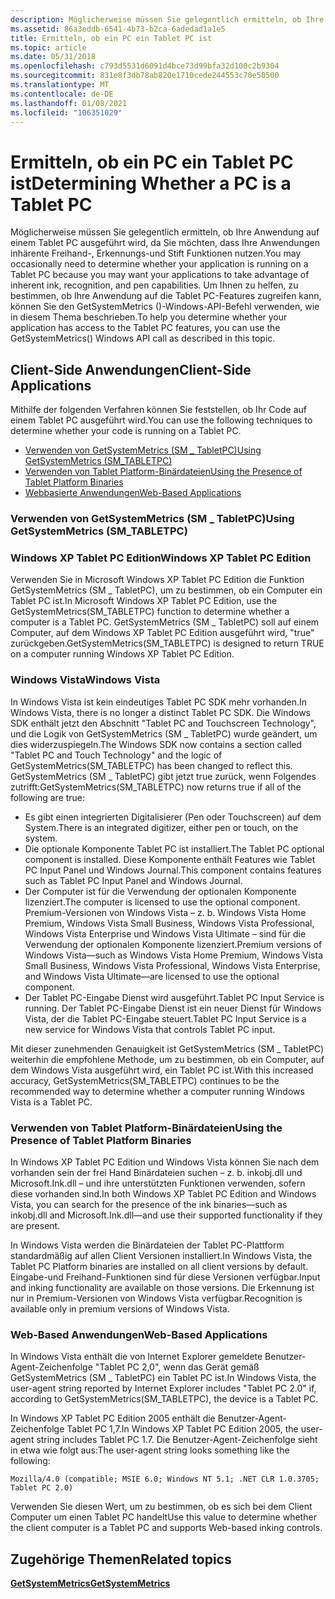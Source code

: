 ```yaml
---
description: Möglicherweise müssen Sie gelegentlich ermitteln, ob Ihre Anwendung auf einem Tablet PC ausgeführt wird, da Sie möchten, dass Ihre Anwendungen inhärente Freihand-, Erkennungs-und Stift Funktionen nutzen.
ms.assetid: 86a3eddb-6541-4b73-b2ca-6adedad1a1e5
title: Ermitteln, ob ein PC ein Tablet PC ist
ms.topic: article
ms.date: 05/31/2018
ms.openlocfilehash: c793d5531d6091d4bce73d99bfa32d100c2b9304
ms.sourcegitcommit: 831e8f3db78ab820e1710cede244553c70e50500
ms.translationtype: MT
ms.contentlocale: de-DE
ms.lasthandoff: 01/08/2021
ms.locfileid: "106351029"
---
```

# <a name="determining-whether-a-pc-is-a-tablet-pc"></a><span data-ttu-id="6073c-103">Ermitteln, ob ein PC ein Tablet PC ist</span><span class="sxs-lookup"><span data-stu-id="6073c-103">Determining Whether a PC is a Tablet PC</span></span>

<span data-ttu-id="6073c-104">Möglicherweise müssen Sie gelegentlich ermitteln, ob Ihre Anwendung auf einem Tablet PC ausgeführt wird, da Sie möchten, dass Ihre Anwendungen inhärente Freihand-, Erkennungs-und Stift Funktionen nutzen.</span><span class="sxs-lookup"><span data-stu-id="6073c-104">You may occasionally need to determine whether your application is running on a Tablet PC because you may want your applications to take advantage of inherent ink, recognition, and pen capabilities.</span></span> <span data-ttu-id="6073c-105">Um Ihnen zu helfen, zu bestimmen, ob Ihre Anwendung auf die Tablet PC-Features zugreifen kann, können Sie den GetSystemMetrics ()-Windows-API-Befehl verwenden, wie in diesem Thema beschrieben.</span><span class="sxs-lookup"><span data-stu-id="6073c-105">To help you determine whether your application has access to the Tablet PC features, you can use the GetSystemMetrics() Windows API call as described in this topic.</span></span>

## <a name="client-side-applications"></a><span data-ttu-id="6073c-106">Client-Side Anwendungen</span><span class="sxs-lookup"><span data-stu-id="6073c-106">Client-Side Applications</span></span>

<span data-ttu-id="6073c-107">Mithilfe der folgenden Verfahren können Sie feststellen, ob Ihr Code auf einem Tablet PC ausgeführt wird.</span><span class="sxs-lookup"><span data-stu-id="6073c-107">You can use the following techniques to determine whether your code is running on a Tablet PC.</span></span>

-   [<span data-ttu-id="6073c-108">Verwenden von GetSystemMetrics (SM \_ TabletPC)</span><span class="sxs-lookup"><span data-stu-id="6073c-108">Using GetSystemMetrics (SM\_TABLETPC)</span></span>](/windows)
-   [<span data-ttu-id="6073c-109">Verwenden von Tablet Platform-Binärdateien</span><span class="sxs-lookup"><span data-stu-id="6073c-109">Using the Presence of Tablet Platform Binaries</span></span>](#using-the-presence-of-tablet-platform-binaries)
-   [<span data-ttu-id="6073c-110">Webbasierte Anwendungen</span><span class="sxs-lookup"><span data-stu-id="6073c-110">Web-Based Applications</span></span>](#web-based-applications)

### <a name="using-getsystemmetrics-sm_tabletpc"></a><span data-ttu-id="6073c-111">Verwenden von GetSystemMetrics (SM \_ TabletPC)</span><span class="sxs-lookup"><span data-stu-id="6073c-111">Using GetSystemMetrics (SM\_TABLETPC)</span></span>

### <a name="windows-xp-tablet-pc-edition"></a><span data-ttu-id="6073c-112">Windows XP Tablet PC Edition</span><span class="sxs-lookup"><span data-stu-id="6073c-112">Windows XP Tablet PC Edition</span></span>

<span data-ttu-id="6073c-113">Verwenden Sie in Microsoft Windows XP Tablet PC Edition die Funktion GetSystemMetrics (SM \_ TabletPC), um zu bestimmen, ob ein Computer ein Tablet PC ist.</span><span class="sxs-lookup"><span data-stu-id="6073c-113">In Microsoft Windows XP Tablet PC Edition, use the GetSystemMetrics(SM\_TABLETPC) function to determine whether a computer is a Tablet PC.</span></span> <span data-ttu-id="6073c-114">GetSystemMetrics (SM \_ TabletPC) soll auf einem Computer, auf dem Windows XP Tablet PC Edition ausgeführt wird, "true" zurückgeben.</span><span class="sxs-lookup"><span data-stu-id="6073c-114">GetSystemMetrics(SM\_TABLETPC) is designed to return TRUE on a computer running Windows XP Tablet PC Edition.</span></span>

### <a name="windows-vista"></a><span data-ttu-id="6073c-115">Windows Vista</span><span class="sxs-lookup"><span data-stu-id="6073c-115">Windows Vista</span></span>

<span data-ttu-id="6073c-116">In Windows Vista ist kein eindeutiges Tablet PC SDK mehr vorhanden.</span><span class="sxs-lookup"><span data-stu-id="6073c-116">In Windows Vista, there is no longer a distinct Tablet PC SDK.</span></span> <span data-ttu-id="6073c-117">Die Windows SDK enthält jetzt den Abschnitt "Tablet PC and Touchscreen Technology", und die Logik von GetSystemMetrics (SM \_ TabletPC) wurde geändert, um dies widerzuspiegeln.</span><span class="sxs-lookup"><span data-stu-id="6073c-117">The Windows SDK now contains a section called "Tablet PC and Touch Technology" and the logic of GetSystemMetrics(SM\_TABLETPC) has been changed to reflect this.</span></span> <span data-ttu-id="6073c-118">GetSystemMetrics (SM \_ TabletPC) gibt jetzt true zurück, wenn Folgendes zutrifft:</span><span class="sxs-lookup"><span data-stu-id="6073c-118">GetSystemMetrics(SM\_TABLETPC) now returns true if all of the following are true:</span></span>

-   <span data-ttu-id="6073c-119">Es gibt einen integrierten Digitalisierer (Pen oder Touchscreen) auf dem System.</span><span class="sxs-lookup"><span data-stu-id="6073c-119">There is an integrated digitizer, either pen or touch, on the system.</span></span>
-   <span data-ttu-id="6073c-120">Die optionale Komponente Tablet PC ist installiert.</span><span class="sxs-lookup"><span data-stu-id="6073c-120">The Tablet PC optional component is installed.</span></span> <span data-ttu-id="6073c-121">Diese Komponente enthält Features wie Tablet PC Input Panel und Windows Journal.</span><span class="sxs-lookup"><span data-stu-id="6073c-121">This component contains features such as Tablet PC Input Panel and Windows Journal.</span></span>
-   <span data-ttu-id="6073c-122">Der Computer ist für die Verwendung der optionalen Komponente lizenziert.</span><span class="sxs-lookup"><span data-stu-id="6073c-122">The computer is licensed to use the optional component.</span></span> <span data-ttu-id="6073c-123">Premium-Versionen von Windows Vista – z. b. Windows Vista Home Premium, Windows Vista Small Business, Windows Vista Professional, Windows Vista Enterprise und Windows Vista Ultimate – sind für die Verwendung der optionalen Komponente lizenziert.</span><span class="sxs-lookup"><span data-stu-id="6073c-123">Premium versions of Windows Vista—such as Windows Vista Home Premium, Windows Vista Small Business, Windows Vista Professional, Windows Vista Enterprise, and Windows Vista Ultimate—are licensed to use the optional component.</span></span>
-   <span data-ttu-id="6073c-124">Der Tablet PC-Eingabe Dienst wird ausgeführt.</span><span class="sxs-lookup"><span data-stu-id="6073c-124">Tablet PC Input Service is running.</span></span> <span data-ttu-id="6073c-125">Der Tablet PC-Eingabe Dienst ist ein neuer Dienst für Windows Vista, der die Tablet PC-Eingabe steuert.</span><span class="sxs-lookup"><span data-stu-id="6073c-125">Tablet PC Input Service is a new service for Windows Vista that controls Tablet PC input.</span></span>

<span data-ttu-id="6073c-126">Mit dieser zunehmenden Genauigkeit ist GetSystemMetrics (SM \_ TabletPC) weiterhin die empfohlene Methode, um zu bestimmen, ob ein Computer, auf dem Windows Vista ausgeführt wird, ein Tablet PC ist.</span><span class="sxs-lookup"><span data-stu-id="6073c-126">With this increased accuracy, GetSystemMetrics(SM\_TABLETPC) continues to be the recommended way to determine whether a computer running Windows Vista is a Tablet PC.</span></span>

### <a name="using-the-presence-of-tablet-platform-binaries"></a><span data-ttu-id="6073c-127">Verwenden von Tablet Platform-Binärdateien</span><span class="sxs-lookup"><span data-stu-id="6073c-127">Using the Presence of Tablet Platform Binaries</span></span>

<span data-ttu-id="6073c-128">In Windows XP Tablet PC Edition und Windows Vista können Sie nach dem vorhanden sein der frei Hand Binärdateien suchen – z. b. inkobj.dll und Microsoft.Ink.dll – und ihre unterstützten Funktionen verwenden, sofern diese vorhanden sind.</span><span class="sxs-lookup"><span data-stu-id="6073c-128">In both Windows XP Tablet PC Edition and Windows Vista, you can search for the presence of the ink binaries—such as inkobj.dll and Microsoft.Ink.dll—and use their supported functionality if they are present.</span></span>

<span data-ttu-id="6073c-129">In Windows Vista werden die Binärdateien der Tablet PC-Plattform standardmäßig auf allen Client Versionen installiert.</span><span class="sxs-lookup"><span data-stu-id="6073c-129">In Windows Vista, the Tablet PC Platform binaries are installed on all client versions by default.</span></span> <span data-ttu-id="6073c-130">Eingabe-und Freihand-Funktionen sind für diese Versionen verfügbar.</span><span class="sxs-lookup"><span data-stu-id="6073c-130">Input and inking functionality are available on those versions.</span></span> <span data-ttu-id="6073c-131">Die Erkennung ist nur in Premium-Versionen von Windows Vista verfügbar.</span><span class="sxs-lookup"><span data-stu-id="6073c-131">Recognition is available only in premium versions of Windows Vista.</span></span>

### <a name="web-based-applications"></a><span data-ttu-id="6073c-132">Web-Based Anwendungen</span><span class="sxs-lookup"><span data-stu-id="6073c-132">Web-Based Applications</span></span>

<span data-ttu-id="6073c-133">In Windows Vista enthält die von Internet Explorer gemeldete Benutzer-Agent-Zeichenfolge "Tablet PC 2,0", wenn das Gerät gemäß GetSystemMetrics (SM \_ TabletPC) ein Tablet PC ist.</span><span class="sxs-lookup"><span data-stu-id="6073c-133">In Windows Vista, the user-agent string reported by Internet Explorer includes "Tablet PC 2.0" if, according to GetSystemMetrics(SM\_TABLETPC), the device is a Tablet PC.</span></span>

<span data-ttu-id="6073c-134">In Windows XP Tablet PC Edition 2005 enthält die Benutzer-Agent-Zeichenfolge Tablet PC 1,7.</span><span class="sxs-lookup"><span data-stu-id="6073c-134">In Windows XP Tablet PC Edition 2005, the user-agent string includes Tablet PC 1.7.</span></span> <span data-ttu-id="6073c-135">Die Benutzer-Agent-Zeichenfolge sieht in etwa wie folgt aus:</span><span class="sxs-lookup"><span data-stu-id="6073c-135">The user-agent string looks something like the following:</span></span>

`Mozilla/4.0 (compatible; MSIE 6.0; Windows NT 5.1; .NET CLR 1.0.3705; Tablet PC 2.0)`

<span data-ttu-id="6073c-136">Verwenden Sie diesen Wert, um zu bestimmen, ob es sich bei dem Client Computer um einen Tablet PC handelt</span><span class="sxs-lookup"><span data-stu-id="6073c-136">Use this value to determine whether the client computer is a Tablet PC and supports Web-based inking controls.</span></span>

## <a name="related-topics"></a><span data-ttu-id="6073c-137">Zugehörige Themen</span><span class="sxs-lookup"><span data-stu-id="6073c-137">Related topics</span></span>

<dl> <dt>

[<span data-ttu-id="6073c-138">**GetSystemMetrics**</span><span class="sxs-lookup"><span data-stu-id="6073c-138">**GetSystemMetrics**</span></span>](/windows/desktop/api/winuser/nf-winuser-getsystemmetrics)
</dt> </dl>

 

 
